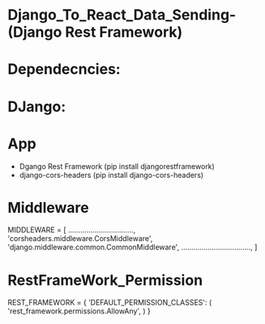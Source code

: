 # Django_To_React_Data_Sending-(Django Rest Framework)

# Dependecncies:

# DJango:

# App

- Dgango Rest Framework (pip install djangorestframework)
- django-cors-headers (pip install django-cors-headers)

# Middleware

MIDDLEWARE = [
................................,
'corsheaders.middleware.CorsMiddleware',
'django.middleware.common.CommonMiddleware',
..................................,
]

# RestFrameWork_Permission

REST_FRAMEWORK = {
'DEFAULT_PERMISSION_CLASSES': (
'rest_framework.permissions.AllowAny',
)
}
